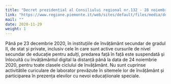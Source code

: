```yaml
---
title: "Decret prezidențial al Consiliului regional nr.132 - 28 noiembrie 2020. Suspendarea activităților de predare față în față pentru școlile secundare superioare."
link: "https://www.regione.piemonte.it/web/sites/default/files/media/documenti/2020-11/ord._n._132_del_28_novembre_2020_v3_0.pdf"
mail: ""
date: 2020-11-29
weight: 1
---
```


Până pe 23 decembrie 2020, în instituțiile de învățământ secundar de gradul II, de stat și private, inclusiv cele în care sunt active cursurile de nivel secundar de educație pentru adulți, predarea față în față este suspendată și înlocuită cu învățământul digital la distanță până la data de 24 noiembrie 2020, pentru toate clasele ciclului de învățământ. Nu sunt cuprinse activitătile curiculare de laborator prevăzute în sitemele lor de învățământ și participarea în prezența elevilor cu nevoi educațiionale speciale.

